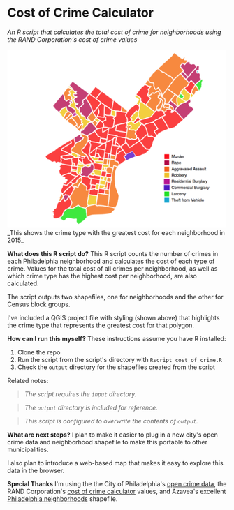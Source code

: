 # Cost of Crime Calculator
_An R script that calculates the total cost of crime for neighborhoods using the RAND Corporation's cost of crime values_

<img src="img/phl.png" width="500px" alt="Cost of Crime for Philadelphia Neighborhoods">
<br>_This shows the crime type with the greatest cost for each neighborhood in 2015_

**What does this R script do?**
This R script counts the number of crimes in each Philadelphia neighborhood and calculates the cost of each type of crime. Values for the total cost of all crimes per neighborhood, as well as which crime type has the highest cost per neighborhood, are also calculated.

The script outputs two shapefiles, one for neighborhoods and the other for Census block groups.

I've included a QGIS project file with styling (shown above) that highlights the crime type that represents the greatest cost for that polygon.

**How can I run this myself?**
These instructions assume you have R installed:
1) Clone the repo
2) Run the script from the script's directory with `Rscript cost_of_crime.R`
3) Check the `output` directory for the shapefiles created from the script

Related notes:
>_The script requires the `input` directory._

>_The `output` directory is included for reference._

>_This script is configured to overwrite the contents of `output`._

**What are next steps?**
I plan to make it easier to plug in a new city's open crime data and neighborhood shapefile to make this portable to other municipalities.

I also plan to introduce a web-based map that makes it easy to explore this data in the browser.

**Special Thanks**
I'm using the the City of Philadelphia's [open crime data](https://www.opendataphilly.org/dataset/crime-incidents), the RAND Corporation's [cost of crime calculator](http://www.rand.org/jie/justice-policy/centers/quality-policing/cost-of-crime.html) values, and Azavea's excellent [Philadelphia neighborhoods](https://github.com/azavea/geo-data/tree/master/Neighborhoods_Philadelphia) shapefile.


